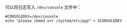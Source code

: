 可以将日志写入 `/dev/console` 文件中：

```shell
#CONSOLEDEV=/dev/console
echo "please chmod u+r /system/etc/ppp" > $CONSOLEDEV
```

